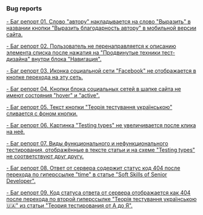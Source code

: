 <h3>Bug reports</h3>

<a href="https://docs.google.com/spreadsheets/d/13eJVcux9o0er66fm639u94eIWB7ryvMg_ocCam6CVhw/edit?usp=drive_link">- Баг репорт 01. Слово "автору" накладывается на слово "Выразить" в названии кнопки "Выразить благодарность автору" в мобильной версии сайта.</a>

<a href="https://docs.google.com/spreadsheets/d/1rfAnroE2EuT8zhjtmxhT7kis5kfd1iU9dmVeo-nzyUE/edit?usp=drive_link">- Баг репорт 02. Пользователь не перенаправляется к описанию элемента списка после нажатия на "Продвинутые техники тест-дизайна" внутри блока "Навигация". </a>

<a href="https://docs.google.com/spreadsheets/d/1WJfnkpuc0k-_f3FnPqvruS_nbGOhpbtQJMEFM2Pqqbs/edit?usp=drive_link">- Баг репорт 03. Иконка социальной сети "Facebook" не отображается в кнопке перехода на эту сеть.</a>

<a href="https://docs.google.com/spreadsheets/d/1uOXxgl3oOmT0KpKW4XFYH5DMo9hQHA76PXfS3OfwArg/edit?usp=drive_link">- Баг репорт 04. Кнопки блока социальных сетей в шапке сайта не имеют состояния "hover" и "active".</a>

<a href="https://docs.google.com/spreadsheets/d/1ajhMKG-efvGsmBKaLQo-bTIrbA258nj4s1jP6noIpR4/edit?usp=drive_link">- Баг репорт 05. Текст кнопки "Теорія тестування українською" сливается с фоном кнопки.</a>

<a href="https://docs.google.com/spreadsheets/d/19zBsDYu8EyLKt8KbhrhHIbOLwlOZkZXwzeEWXX19NSs/edit?usp=drive_link">- Баг репорт 06. Картинка "Testing types" не увеличивается после клика на неё.</a>

<a href="https://docs.google.com/spreadsheets/d/11WYo1wzzVeSn0PWaelJJk_VSrRqxccwvrMWb0AQjcSs/edit?usp=drive_link">- Баг репорт 07. Виды функционального и нефункционального тестирования, отображённые в тексте статьи и на схеме "Testing types" не соответствуют друг другу. </a>

<a href="https://docs.google.com/spreadsheets/d/1BcFaTqnMq64o3ol659HPfCVaUq1R-5sXrgvl8NPr0_g/edit?usp=drive_link">- Баг репорт 08. Ответ от сервера содержит статус код 404 после перехода по гиперссылке "time" в статье "Soft Skills of Senior Developer". </a>

<a href="https://docs.google.com/spreadsheets/d/1jLwy48bzdTk5yyxXGoqF8RZB0xrvaIXA_nBvHLo_oAc/edit?usp=drive_link">- Баг репорт 09. Код статуса ответа от сервера отображается как 404 после перехода по второй гиперссылке "Теорія тестування українською 🇺🇦" из статьи "Теория тестирования от А до Я". </a>






